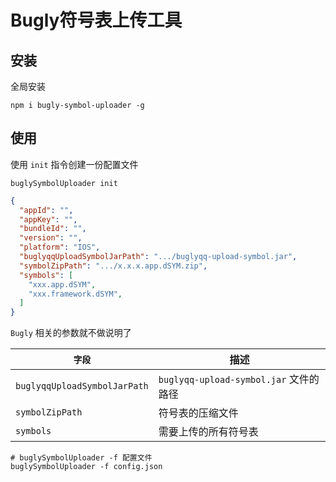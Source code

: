 # Bugly符号表上传工具

## 安装

全局安装

```shell
npm i bugly-symbol-uploader -g
```

## 使用

使用 `init` 指令创建一份配置文件

```shell
buglySymbolUploader init
```

```json
{
  "appId": "",
  "appKey": "",
  "bundleId": "",
  "version": "",
  "platform": "IOS",
  "buglyqqUploadSymbolJarPath": ".../buglyqq-upload-symbol.jar",
  "symbolZipPath": ".../x.x.x.app.dSYM.zip",
  "symbols": [
    "xxx.app.dSYM",
    "xxx.framework.dSYM",
  ]
}
```

`Bugly` 相关的参数就不做说明了

|`字段`|描述|
|-|-|
|`buglyqqUploadSymbolJarPath`|`buglyqq-upload-symbol.jar` 文件的路径|
|`symbolZipPath`|符号表的压缩文件|
|`symbols`|需要上传的所有符号表|

```shell
# buglySymbolUploader -f 配置文件
buglySymbolUploader -f config.json
```